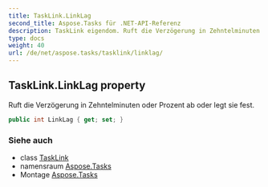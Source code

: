 ```yaml
---
title: TaskLink.LinkLag
second_title: Aspose.Tasks für .NET-API-Referenz
description: TaskLink eigendom. Ruft die Verzögerung in Zehntelminuten oder Prozent ab oder legt sie fest.
type: docs
weight: 40
url: /de/net/aspose.tasks/tasklink/linklag/
---
```

## TaskLink.LinkLag property

Ruft die Verzögerung in Zehntelminuten oder Prozent ab oder legt sie fest.

```csharp
public int LinkLag { get; set; }
```

### Siehe auch

* class [TaskLink](../)
* namensraum [Aspose.Tasks](../../tasklink/)
* Montage [Aspose.Tasks](../../../)


